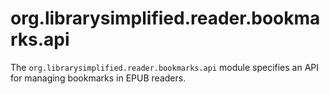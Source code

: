 org.librarysimplified.reader.bookmarks.api
===

The `org.librarysimplified.reader.bookmarks.api` module specifies an
API for managing bookmarks in EPUB readers.
